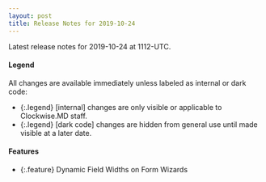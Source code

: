 ```yaml
---
layout: post
title: Release Notes for 2019-10-24
---
```


Latest release notes for 2019-10-24 at 1112-UTC.

<div class='legend' markdown='1'>

#### Legend

All changes are available immediately unless labeled as internal or dark code:

- {:.legend} [internal] changes are only visible or applicable to Clockwise.MD staff.
- {:.legend} [dark code] changes are hidden from general use until made visible at a later date.

</div>

<div class='features' markdown='1'>

#### Features

- {:.feature} Dynamic Field Widths on Form Wizards

</div>


